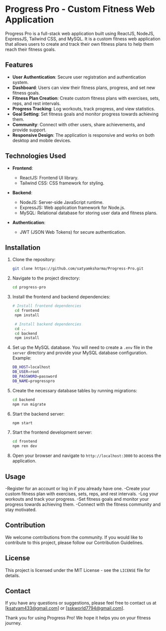# Progress Pro - Custom Fitness Web Application

Progress Pro is a full-stack web application built using ReactJS, NodeJS, ExpressJS, Tailwind CSS, and MySQL. It is a custom fitness web application that allows users to create and track their own fitness plans to help them reach their fitness goals.

## Features

- **User Authentication**: Secure user registration and authentication system.
- **Dashboard**: Users can view their fitness plans, progress, and set new fitness goals.
- **Fitness Plan Creation**: Create custom fitness plans with exercises, sets, reps, and rest intervals.
- **Progress Tracking**: Log workouts, track progress, and view statistics.
- **Goal Setting**: Set fitness goals and monitor progress towards achieving them.
- **Community**: Connect with other users, share achievements, and provide support.
- **Responsive Design**: The application is responsive and works on both desktop and mobile devices.

## Technologies Used

- **Frontend**:
  - ReactJS: Frontend UI library.
  - Tailwind CSS: CSS framework for styling.
  
- **Backend**:
  - NodeJS: Server-side JavaScript runtime.
  - ExpressJS: Web application framework for Node.js.
  - MySQL: Relational database for storing user data and fitness plans.
  
- **Authentication**:
  - JWT (JSON Web Tokens) for secure authentication.

## Installation

1. Clone the repository:

   ```bash
   git clone https://github.com/satyamksharma/Progress-Pro.git

2. Navigate to the project directory:

   ```bash
   cd progress-pro

3. Install the frontend and backend dependencies:

   ```bash
   # Install frontend dependencies
    cd frontend
    npm install

    # Install backend dependencies
    cd ..
    cd backend
    npm install

4. Set up the MySQL database. You will need to create a `.env` file in the `server` directory and provide your MySQL database configuration. Example:

    ```bash
    DB_HOST=localhost
    DB_USER=root
    DB_PASSWORD=password
    DB_NAME=progresspro

5. Create the necessary database tables by running migrations:

    ```bash
    cd backend
    npm run migrate

6. Start the backend server:

    ```bash
    npm start

7. Start the frontend development server:

    ```bash
    cd frontend
    npm ren dev

8. Open your browser and navigate to `http://localhost:3000` to access the application.



## Usage

-Register for an account or log in if you already have one.
-Create your custom fitness plan with exercises, sets, reps, and rest intervals.
-Log your workouts and track your progress.
-Set fitness goals and monitor your progress towards achieving them.
-Connect with the fitness community and stay motivated.
   
   
## Contribution

We welcome contributions from the community. If you would like to contribute to this project, please follow our Contribution Guidelines.


## License

This project is licensed under the MIT License - see the `LICENSE` file for details.


## Contact

If you have any questions or suggestions, please feel free to contact us at [ksatyam433@gmail.com] or [sskworld7794@gmail.com].

Thank you for using Progress Pro! We hope it helps you on your fitness journey.
